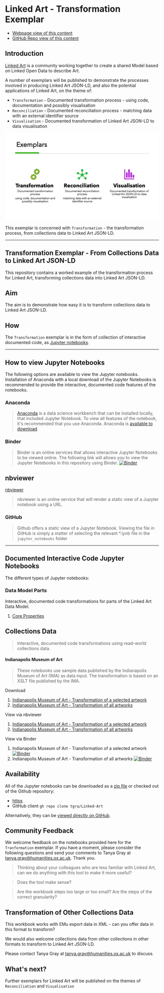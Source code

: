 # Linked Art - Transformation Exemplar

- [Webpage view of this content](https://tgra.github.io/Linked-Art/)
- [GitHub Repo view of this content](https://github.com/tgra/Linked-Art/blob/main/README.md)

## Introduction
[Linked Art](https://linked.art) is a community working together to create a shared Model based on Linked Open Data to describe Art.

A number of exemplars will be published to demonstrate the processes involved in producing Linked Art JSON-LD, and also the potential applications of Linked Art, on the theme of:
- `Transformation` - Documented transformation process - using code, documentation and possibly visualisation
- `Reconciliation` - Documented reconciliation process - matching data with an external identifier source
- `Visualisation` - Documented transformation of Linked Art JSON-LD to data visualisation

![Linked Art exemplars](https://github.com/tgra/linked-art/blob/main/docs/media/img/exemplar.png?raw=true)

This exemplar is concerned with `Transformation` - the transformation process, from collections data to Linked Art JSON-LD.

---
## Transformation Exemplar - From Collections Data to Linked Art JSON-LD

This repository contains a worked example of the transformation process for Linked Art, transforming collections data into Linked Art JSON-LD.

## Aim
The aim is to demonstrate how easy it is to transform collections data to Linked Art JSON-LD.

## How
The `Transformation` exemplar is in the form of collection of interactive documented code, as [Jupyter notebooks](https://jupyter.org).

---
## How to view Jupyter Notebooks
The following options are available to view the Jupyter notebooks. Installation of Anaconda with a local download of the Jupyter Notebooks is recommended to provide the interactive, documented code features of the notebooks.

### Anaconda
>[Anaconda](https://www.anaconda.com) is a data science workbench that can be installed locally, that included Jupyter Notebook. To view all features of the notebook, it's recommended that you use Anaconda. Anaconda is [available to download](https://www.anaconda.com/products/individual). 

### Binder 
>Binder is an online services that allows interactive Jupyter Notebooks to be viewed online. The following link will allows you to view the Jupyter Notebooks in this repository using Binder. [![Binder](https://mybinder.org/badge_logo.svg)](https://mybinder.org/v2/gh/tgra/Linked-Art/HEAD)

## nbviewer
[nbviewer](https://nbviewer.org/)
> nbviewer is an online service that will render a static view of a Jupyter notebook using a URL.

### GitHub 
> Github offers a static view of a Jupyter Notebook. Viewing the file in GitHub is simply a matter of selecting the relevant *.iynb file in the `jupyter_notebooks` folder

---
## Documented Interactive Code Jupyter Notebooks
The different types of Jupyter notebooks:

### Data Model Parts
Interactive, documented code transformations for parts of the Linked Art Data Model.
1. [Core Properties](./jupyter_notebooks/Core-Properties.ipynb)

## Collections Data
>Interactive, documented code transformations using read-world collections data.

#### Indianapolis Museum of Art
>These notebooks use sample data published by the Indianapolis Museum of Art (IMA) as data input. The transformation is based on an XSLT file published by the IMA.

Download
1. [Indianapolis Museum of Art - Transformation of a selected artwork](./jupyter_notebooks/Transforming_Collections_to_Linked_Art_IMA_Selected_Artwork.ipynb)
2. [Indianapolis Museum of Art - Transformation of all artworks](./jupyter_notebooks/Transforming_Collections_to_Linked_Art_IMA_All_Artworks.ipynb) 

View via nbviewer
1. [Indianapolis Museum of Art - Transformation of a selected artwork](https://nbviewer.org/github/tgra/Linked-Art/blob/main/jupyter_notebooks/Transforming_Collections_to_Linked_Art_IMA_Selected_Artwork.ipynb)
2. [Indianapolis Museum of Art - Transformation of all artworks](https://nbviewer.org/github/tgra/Linked-Art/blob/main/jupyter_notebooks/Transforming_Collections_to_Linked_Art_IMA_All_Artworks.ipynb)

View via Binder
1. Indianapolis Museum of Art - Transformation of a selected artwork [![Binder](https://mybinder.org/badge_logo.svg)](https://mybinder.org/v2/gh/tgra/Linked-Art/HEAD?labpath=jupyter_notebooks%2FTransforming_Collections_to_Linked_Art_IMA_Selected_Artwork.ipynb)
2. Indianapolis Museum of Art - Transformation of all artworks [![Binder](https://mybinder.org/badge_logo.svg)](https://mybinder.org/v2/gh/tgra/Linked-Art/HEAD?labpath=jupyter_notebooks%2FTransforming_Collections_to_Linked_Art_IMA_All_Artworks.ipynb)


## Availability

All of the Jupyter notebooks can be downloaded as a [zip file](https://github.com/tgra/Linked-Art/archive/refs/heads/main.zip) or checked out of the Github repository:
- [https](https://github.com/tgra/Linked-Art.git)
- GitHub client `gh repo clone tgra/Linked-Art`

Alternatively, they can be [viewed directly on GitHub](https://github.com/tgra/Linked-Art/tree/main/jupyter_notebooks). 

## Community Feedback

We welcome feedback on the notebooks provided here for the `Tranformation` exemplar. If you have a moment, please consider the following questions and send your comments to Tanya Gray at tanya.gray@humanities.ox.ac.uk. Thank you.


> Thinking about your colleagues who are less familiar with Linked Art, can we do anything with this tool to make it more useful? 

> Does the tool make sense?

> Are the workbook steps too large or too small? 
Are the steps of the correct granularity?

## Transformation of Other Collections Data 
This workbook works with EMu export data in XML - can you offer data in this format to transform?

We would also welcome collections data from other collections in other formats to transform to Linked Art JSON-LD.

Please contact Tanya Gray at tanya.gray@humanities.ox.ac.uk to discuss.

## What's next?  

Further exemplars for Linked Art will be published on the themes of `Reconciliation` and `Visualisation`
